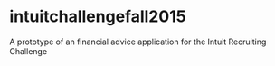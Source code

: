 # intuitchallengefall2015
A prototype of an financial advice application for the Intuit Recruiting Challenge
